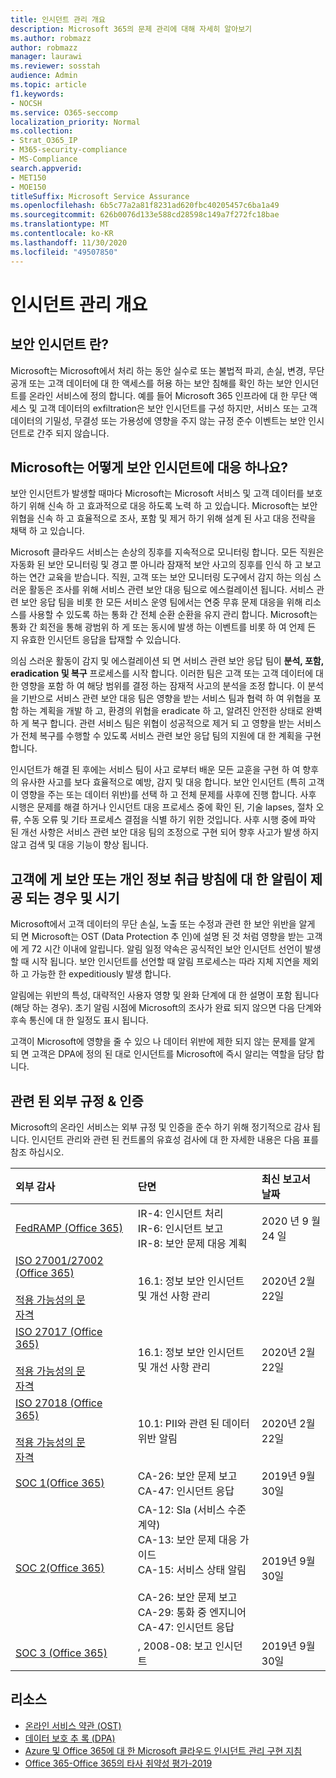 ```yaml
---
title: 인시던트 관리 개요
description: Microsoft 365의 문제 관리에 대해 자세히 알아보기
ms.author: robmazz
author: robmazz
manager: laurawi
ms.reviewer: sosstah
audience: Admin
ms.topic: article
f1.keywords:
- NOCSH
ms.service: O365-seccomp
localization_priority: Normal
ms.collection:
- Strat_O365_IP
- M365-security-compliance
- MS-Compliance
search.appverid:
- MET150
- MOE150
titleSuffix: Microsoft Service Assurance
ms.openlocfilehash: 6b5c77a2a81f8231ad620fbc40205457c6ba1a49
ms.sourcegitcommit: 626b0076d133e588cd28598c149a7f272fc18bae
ms.translationtype: MT
ms.contentlocale: ko-KR
ms.lasthandoff: 11/30/2020
ms.locfileid: "49507850"
---
```

# <a name="incident-management-overview"></a>인시던트 관리 개요

## <a name="what-is-a-security-incident"></a>보안 인시던트 란?

Microsoft는 Microsoft에서 처리 하는 동안 실수로 또는 불법적 파괴, 손실, 변경, 무단 공개 또는 고객 데이터에 대 한 액세스를 허용 하는 보안 침해를 확인 하는 보안 인시던트를 온라인 서비스에 정의 합니다. 예를 들어 Microsoft 365 인프라에 대 한 무단 액세스 및 고객 데이터의 exfiltration은 보안 인시던트를 구성 하지만, 서비스 또는 고객 데이터의 기밀성, 무결성 또는 가용성에 영향을 주지 않는 규정 준수 이벤트는 보안 인시던트로 간주 되지 않습니다.

## <a name="how-does-microsoft-respond-to-security-incidents"></a>Microsoft는 어떻게 보안 인시던트에 대응 하나요?

보안 인시던트가 발생할 때마다 Microsoft는 Microsoft 서비스 및 고객 데이터를 보호 하기 위해 신속 하 고 효과적으로 대응 하도록 노력 하 고 있습니다. Microsoft는 보안 위협을 신속 하 고 효율적으로 조사, 포함 및 제거 하기 위해 설계 된 사고 대응 전략을 채택 하 고 있습니다.

Microsoft 클라우드 서비스는 손상의 징후를 지속적으로 모니터링 합니다. 모든 직원은 자동화 된 보안 모니터링 및 경고 뿐 아니라 잠재적 보안 사고의 징후를 인식 하 고 보고 하는 연간 교육을 받습니다. 직원, 고객 또는 보안 모니터링 도구에서 감지 하는 의심 스러운 활동은 조사를 위해 서비스 관련 보안 대응 팀으로 에스컬레이션 됩니다. 서비스 관련 보안 응답 팀을 비롯 한 모든 서비스 운영 팀에서는 연중 무휴 문제 대응을 위해 리소스를 사용할 수 있도록 하는 통화 간 전체 순환 순환을 유지 관리 합니다. Microsoft는 통화 간 회전을 통해 광범위 하 게 또는 동시에 발생 하는 이벤트를 비롯 하 여 언제 든 지 유효한 인시던트 응답을 탑재할 수 있습니다.

의심 스러운 활동이 감지 및 에스컬레이션 되 면 서비스 관련 보안 응답 팀이 **분석, 포함, eradication 및 복구** 프로세스를 시작 합니다. 이러한 팀은 고객 또는 고객 데이터에 대 한 영향을 포함 하 여 해당 범위를 결정 하는 잠재적 사고의 분석을 조정 합니다. 이 분석을 기반으로 서비스 관련 보안 대응 팀은 영향을 받는 서비스 팀과 협력 하 여 위협을 포함 하는 계획을 개발 하 고, 환경의 위협을 eradicate 하 고, 알려진 안전한 상태로 완벽 하 게 복구 합니다. 관련 서비스 팀은 위협이 성공적으로 제거 되 고 영향을 받는 서비스가 전체 복구를 수행할 수 있도록 서비스 관련 보안 응답 팀의 지원에 대 한 계획을 구현 합니다.

인시던트가 해결 된 후에는 서비스 팀이 사고 로부터 배운 모든 교훈을 구현 하 여 향후의 유사한 사고를 보다 효율적으로 예방, 감지 및 대응 합니다. 보안 인시던트 (특히 고객이 영향을 주는 또는 데이터 위반)를 선택 하 고 전체 문제를 사후에 진행 합니다. 사후 시행은 문제를 해결 하거나 인시던트 대응 프로세스 중에 확인 된, 기술 lapses, 절차 오류, 수동 오류 및 기타 프로세스 결점을 식별 하기 위한 것입니다. 사후 시행 중에 파악 된 개선 사항은 서비스 관련 보안 대응 팀의 조정으로 구현 되어 향후 사고가 발생 하지 않고 검색 및 대응 기능이 향상 됩니다.

## <a name="how-and-when-are-customers-notified-of-security-or-privacy-incidents"></a>고객에 게 보안 또는 개인 정보 취급 방침에 대 한 알림이 제공 되는 경우 및 시기

Microsoft에서 고객 데이터의 무단 손실, 노출 또는 수정과 관련 한 보안 위반을 알게 되 면 Microsoft는 OST (Data Protection 추 인)에 설명 된 것 처럼 영향을 받는 고객에 게 72 시간 이내에 알립니다. 알림 일정 약속은 공식적인 보안 인시던트 선언이 발생할 때 시작 됩니다. 보안 인시던트를 선언할 때 알림 프로세스는 따라 지체 지연을 제외 하 고 가능한 한 expeditiously 발생 합니다.

알림에는 위반의 특성, 대략적인 사용자 영향 및 완화 단계에 대 한 설명이 포함 됩니다 (해당 하는 경우). 초기 알림 시점에 Microsoft의 조사가 완료 되지 않으면 다음 단계와 후속 통신에 대 한 일정도 표시 됩니다.

고객이 Microsoft에 영향을 줄 수 있으 나 데이터 위반에 제한 되지 않는 문제를 알게 되 면 고객은 DPA에 정의 된 대로 인시던트를 Microsoft에 즉시 알리는 역할을 담당 합니다.

## <a name="related-external-regulations--certifications"></a>관련 된 외부 규정 & 인증

Microsoft의 온라인 서비스는 외부 규정 및 인증을 준수 하기 위해 정기적으로 감사 됩니다. 인시던트 관리와 관련 된 컨트롤의 유효성 검사에 대 한 자세한 내용은 다음 표를 참조 하십시오.

| **외부 감사** | **단면** | **최신 보고서 날짜** |
|:--------------------|:------------|:-----------------------|
| [FedRAMP (Office 365)](https://compliance.microsoft.com/compliancemanager) | IR-4: 인시던트 처리 <br> IR-6: 인시던트 보고 <br> IR-8: 보안 문제 대응 계획 | 2020 년 9 월 24 일 |
| [ISO 27001/27002 (Office 365)](https://servicetrust.microsoft.com/ViewPage/MSComplianceGuideV3?command=Download&downloadType=Document&downloadId=d7864d4f-e053-4cc4-a964-fa526d07c3be&tab=7027ead0-3d6b-11e9-b9e1-290b1eb4cdeb&docTab=7027ead0-3d6b-11e9-b9e1-290b1eb4cdeb_ISO_Reports) <br><br> [적용 가능성의 문](https://servicetrust.microsoft.com/ViewPage/MSComplianceGuide?command=Download&downloadType=Document&downloadId=8ee1e46b-2ada-4e7b-bb7d-4c55a8cb6fcd&docTab=4ce99610-c9c0-11e7-8c2c-f908a777fa4d_ISO_Reports) <br> [자격](https://servicetrust.microsoft.com/ViewPage/MSComplianceGuideV3?command=Download&downloadType=Document&downloadId=1e84a14a-2468-45ac-9412-5e53250d57ec&tab=7027ead0-3d6b-11e9-b9e1-290b1eb4cdeb&docTab=7027ead0-3d6b-11e9-b9e1-290b1eb4cdeb_ISO_Reports) | 16.1: 정보 보안 인시던트 및 개선 사항 관리 | 2020년 2월 22일 |
| [ISO 27017 (Office 365)](https://servicetrust.microsoft.com/ViewPage/MSComplianceGuideV3?command=Download&downloadType=Document&downloadId=d7864d4f-e053-4cc4-a964-fa526d07c3be&tab=7027ead0-3d6b-11e9-b9e1-290b1eb4cdeb&docTab=7027ead0-3d6b-11e9-b9e1-290b1eb4cdeb_ISO_Reports) <br><br> [적용 가능성의 문](https://servicetrust.microsoft.com/ViewPage/MSComplianceGuide?command=Download&downloadType=Document&downloadId=8ee1e46b-2ada-4e7b-bb7d-4c55a8cb6fcd&docTab=4ce99610-c9c0-11e7-8c2c-f908a777fa4d_ISO_Reports) <br> [자격](https://servicetrust.microsoft.com/ViewPage/MSComplianceGuideV3?command=Download&downloadType=Document&downloadId=70de0999-5451-43a3-9ef4-761e8fbfb1a3&tab=7027ead0-3d6b-11e9-b9e1-290b1eb4cdeb&docTab=7027ead0-3d6b-11e9-b9e1-290b1eb4cdeb_ISO_Reports) | 16.1: 정보 보안 인시던트 및 개선 사항 관리 | 2020년 2월 22일 |
| [ISO 27018 (Office 365)](https://servicetrust.microsoft.com/ViewPage/MSComplianceGuideV3?command=Download&downloadType=Document&downloadId=d7864d4f-e053-4cc4-a964-fa526d07c3be&tab=7027ead0-3d6b-11e9-b9e1-290b1eb4cdeb&docTab=7027ead0-3d6b-11e9-b9e1-290b1eb4cdeb_ISO_Reports) <br><br> [적용 가능성의 문](https://servicetrust.microsoft.com/ViewPage/MSComplianceGuide?command=Download&downloadType=Document&downloadId=8ee1e46b-2ada-4e7b-bb7d-4c55a8cb6fcd&docTab=4ce99610-c9c0-11e7-8c2c-f908a777fa4d_ISO_Reports) <br> [자격](https://servicetrust.microsoft.com/ViewPage/MSComplianceGuideV3?command=Download&downloadType=Document&downloadId=43e89534-f48d-42ea-a7a7-3523ff516036&tab=7027ead0-3d6b-11e9-b9e1-290b1eb4cdeb&docTab=7027ead0-3d6b-11e9-b9e1-290b1eb4cdeb_ISO_Reports) | 10.1: PII와 관련 된 데이터 위반 알림  | 2020년 2월 22일 |
| [SOC 1(Office 365)](https://servicetrust.microsoft.com/ViewPage/MSComplianceGuideV3?command=Download&downloadType=Document&downloadId=b07c0f7b-6bd5-4544-8255-7a5f14bf914a&tab=7027ead0-3d6b-11e9-b9e1-290b1eb4cdeb&docTab=7027ead0-3d6b-11e9-b9e1-290b1eb4cdeb_SOC_/_SSAE_16_Reports) | CA-26: 보안 문제 보고 <br> CA-47: 인시던트 응답 | 2019년 9월 30일 |
| [SOC 2(Office 365)](https://servicetrust.microsoft.com/ViewPage/MSComplianceGuideV3?command=Download&downloadType=Document&downloadId=fa062990-e758-4ddc-ace3-7fb21a301d09&tab=7027ead0-3d6b-11e9-b9e1-290b1eb4cdeb&docTab=7027ead0-3d6b-11e9-b9e1-290b1eb4cdeb_SOC_/_SSAE_16_Rep-11e9-b9e1-290b1eb4cdeb_SOC_/_SSAE_16_Reports) | CA-12: Sla (서비스 수준 계약) <br> CA-13: 보안 문제 대응 가이드 <br> CA-15: 서비스 상태 알림  <br>  <br> CA-26: 보안 문제 보고 <br> CA-29: 통화 중 엔지니어 <br> CA-47: 인시던트 응답 | 2019년 9월 30일 |
| [SOC 3 (Office 365)](https://servicetrust.microsoft.com/ViewPage/MSComplianceGuideV3?command=Download&downloadType=Document&downloadId=9df8b99b-96ce-49a9-bff4-268031dcc9a6&tab=7027ead0-3d6b-11e9-b9e1-290b1eb4cdeb&docTab=7027ead0-3d6b-11e9-b9e1-290b1eb4cdeb_SOC_/_SSAE_16_Reports) | , 2008-08: 보고 인시던트  | 2019년 9월 30일  |

## <a name="resources"></a>리소스

- [온라인 서비스 약관 (OST)](https://www.microsoft.com/licensing/product-licensing/products)
- [데이터 보호 추 록 (DPA)](https://www.microsoft.com/licensing/product-licensing/products)
- [Azure 및 Office 365에 대 한 Microsoft 클라우드 인시던트 관리 구현 지침](https://servicetrust.microsoft.com/ViewPage/TrustDocumentsV3?command=Download&downloadType=Document&downloadId=a8a7cb87-9710-4d09-8748-0835b6754e95&tab=7f51cb60-3d6c-11e9-b2af-7bb9f5d2d913&docTab=7f51cb60-3d6c-11e9-b2af-7bb9f5d2d913_FAQ_and_White_Papers)
- [Office 365-Office 365의 타사 취약성 평가-2019](https://servicetrust.microsoft.com/ViewPage/TrustDocumentsV3?command=Download&downloadType=Document&downloadId=e85e478f-2491-435d-9c1b-2f0ad7ca8e56&tab=7f51cb60-3d6c-11e9-b2af-7bb9f5d2d913&docTab=7f51cb60-3d6c-11e9-b2af-7bb9f5d2d913_Pen_Test_and_Security_Assessments)
